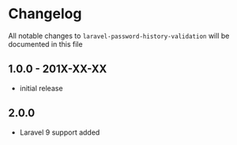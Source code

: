# Changelog

All notable changes to `laravel-password-history-validation` will be documented in this file

## 1.0.0 - 201X-XX-XX

- initial release

## 2.0.0

- Laravel 9 support added
